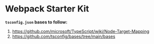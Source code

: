 # Webpack Starter Kit



**`tsconfig.json` bases to follow:**

1. <https://github.com/microsoft/TypeScript/wiki/Node-Target-Mapping>
1. <https://github.com/tsconfig/bases/tree/main/bases>
